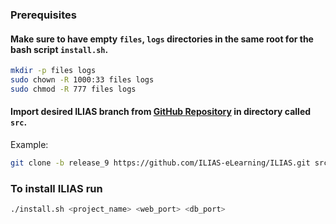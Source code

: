 ### Prerequisites

#### Make sure to have empty `files`, `logs` directories in the same root for the bash script `install.sh`.

```bash
mkdir -p files logs
sudo chown -R 1000:33 files logs
sudo chmod -R 777 files logs
```

#### Import desired ILIAS branch from [GitHub Repository](https://github.com/ILIAS-eLearning/ILIAS) in directory called `src`.

Example:
```bash
git clone -b release_9 https://github.com/ILIAS-eLearning/ILIAS.git src
```

### To install ILIAS run

```bash
./install.sh <project_name> <web_port> <db_port>
```

